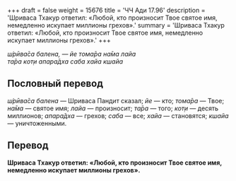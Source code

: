 +++
draft = false
weight = 15676
title = 'ЧЧ Ади 17.96'
description = 'Шриваса Тхакур ответил: «Любой, кто произносит Твое святое имя, немедленно искупает миллионы грехов».'
summary = 'Шриваса Тхакур ответил: «Любой, кто произносит Твое святое имя, немедленно искупает миллионы грехов».'
+++

_ш́рӣва̄са балена, — йе тома̄ра на̄ма лайа  
та̄ра кот̣и апара̄дха саба хайа кшайа_

## Пословный перевод

_ш́рӣва̄са_ _балена_ — Шриваса Пандит сказал; _йе_ — кто; _тома̄ра_ — Твое; _на̄ма_ — святое имя; _лайа_ — произносит; _та̄ра_ — того; _кот̣и_ — десять миллионов; _апара̄дха_ — грехов; _саба_ — все; _хайа_ — становятся; _кшайа_ — уничтоженными.

## Перевод

**Шриваса Тхакур ответил: «Любой, кто произносит Твое святое имя, немедленно искупает миллионы грехов».**
